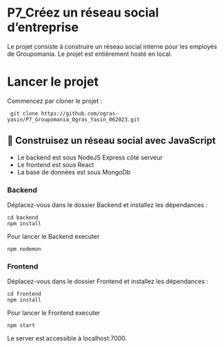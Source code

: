 
# P7_Créez un réseau social d’entreprise

Le projet consiste à construire un réseau social interne pour les employés de Groupomania.
Le projet est entièrement hosté en local.

# Lancer le projet

Commencez par cloner le projet :

``` git clone https://github.com/ogras-yasin/P7_Groupomania_Ogras_Yasin_062023.git```




## 🔨 Construisez un réseau social avec JavaScript

<ul>
  <li> Le backend est sous NodeJS Express côté serveur</li>
  <li>Le frontend est sous React</li>
  <li>La base de données est sous MongoDb</li>
</ul>


### Backend

Déplacez-vous dans le dossier Backend et installez les dépendances :
``` 
cd backend
npm install
```
Pour lancer le Backend executer 
```
npm nodemon 
```

### Frontend
Déplacez-vous dans le dossier Frontend et installez les dépendances :
``` 
cd frontend
npm install
```
Pour lancer le Frontend executer 
``` 
npm start
```

Le server est accessible à localhost:7000.
